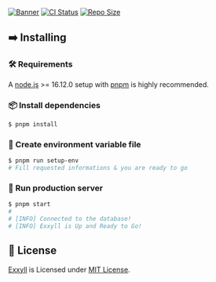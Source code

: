 [![Banner](https://cdn.upload.systems/uploads/YNdaFvXl.png)]()
[![CI Status](https://img.shields.io/github/workflow/status/gifaldyazkaa/exxyll/%5BPrettier%5D%20Lint?label=ci&logo=github-actions&style=for-the-badge)](./.github/workflows/Format-checking.yml) [![Repo Size](https://img.shields.io/github/repo-size/gifaldyazkaa/exxyll?logo=github&style=for-the-badge)](https://github.com/gifaldyazkaa/exxyll-origin/graphs/contributors)

## ➡️ Installing

### 🛠️ Requirements

A [node.js](https://nodejs.org) >= 16.12.0 setup with [pnpm](https://pnpm.io) is highly recommended.

### 📦 Install dependencies

```bash
$ pnpm install
```

### 🔑 Create environment variable file

```bash
$ pnpm run setup-env
# Fill requested informations & you are ready to go
```

### 🏃 Run production server

```bash
$ pnpm start
#
# [INFO] Connected to the database!
# [INFO] Exxyll is Up and Ready to Go!
```

## 📄 License

[Exxyll](#) is Licensed under [MIT License](./LICENSE).
